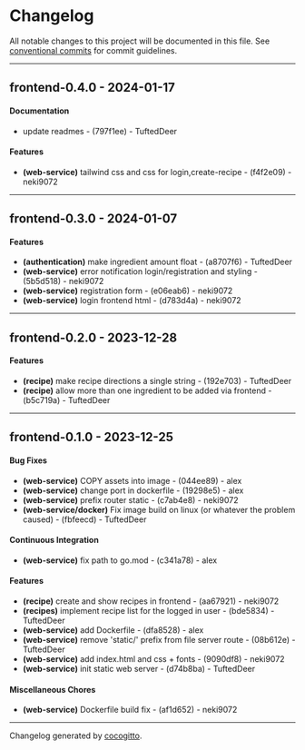 # Changelog
All notable changes to this project will be documented in this file. See [conventional commits](https://www.conventionalcommits.org/) for commit guidelines.

- - -
## frontend-0.4.0 - 2024-01-17
#### Documentation
- update readmes - (797f1ee) - TuftedDeer
#### Features
- **(web-service)** tailwind css and css for login,create-recipe - (f4f2e09) - neki9072

- - -

## frontend-0.3.0 - 2024-01-07
#### Features
- **(authentication)** make ingredient amount float - (a8707f6) - TuftedDeer
- **(web-service)** error notification login/registration and styling - (5b5d518) - neki9072
- **(web-service)** registration form - (e06eab6) - neki9072
- **(web-service)** login frontend html - (d783d4a) - neki9072

- - -

## frontend-0.2.0 - 2023-12-28
#### Features
- **(recipe)** make recipe directions a single string - (192e703) - TuftedDeer
- **(recipe)** allow more than one ingredient to be added via frontend - (b5c719a) - TuftedDeer

- - -

## frontend-0.1.0 - 2023-12-25
#### Bug Fixes
- **(web-service)** COPY assets into image - (044ee89) - alex
- **(web-service)** change port in dockerfile - (19298e5) - alex
- **(web-service)** prefix router static - (c7ab4e8) - neki9072
- **(web-service/docker)** Fix image build on linux (or whatever the problem caused) - (fbfeecd) - TuftedDeer
#### Continuous Integration
- **(web-service)** fix path to go.mod - (c341a78) - alex
#### Features
- **(recipe)** create and show recipes in frontend - (aa67921) - neki9072
- **(recipes)** implement recipe list for the logged in user - (bde5834) - TuftedDeer
- **(web-service)** add Dockerfile - (dfa8528) - alex
- **(web-service)** remove 'static/' prefix from file server route - (08b612e) - TuftedDeer
- **(web-service)** add index.html and css + fonts - (9090df8) - neki9072
- **(web-service)** init static web server - (d74b8ba) - TuftedDeer
#### Miscellaneous Chores
- **(web-service)** Dockerfile build fix - (af1d652) - neki9072

- - -

Changelog generated by [cocogitto](https://github.com/cocogitto/cocogitto).